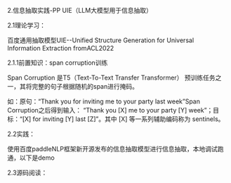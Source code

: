 2.信息抽取实践-PP UIE（LLM大模型用于信息抽取）

2.1理论学习：

百度通用抽取模型UIE--Unified Structure Generation for Universal Information Extraction fromACL2022

2.1.1前置知识：span corruption训练

Span Corruption 是T5（Text-To-Text Transfer Transformer） 预训练任务之一，其将完整的句子根据随机的span进行掩码。

如：原句：“Thank you for inviting me to your party last week”Span Corruption之后得到输入： “Thank you [X] me to your party [Y] week”；目标：“[X] for inviting [Y] last [Z]”。其中 [X] 等一系列辅助编码称为 sentinels。









2.2实践：

使用百度paddleNLP框架新开源发布的信息抽取模型进行信息抽取，本地调试跑通，以下是demo

2.3源码阅读：